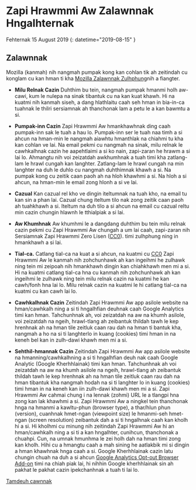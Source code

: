 # Zapi Hrawmmi Aw Zalawnnak Hngalhternak 

Fehternak 15 August 2019 {: datetime="2019-08-15" }

## Zalawnnak

Mozilla (kanmah) nih nangmah pumpak kong kan cohlan tik ah zeitindah cu konglam cu kan hman ti kha [Mozilla Zalawnnak Zulhphung](https://www.mozilla.org/privacy)nih a fiangter. 

* **Milu Relnak Cazin** Duhthim bu tein, nangmah pumpak hmanmi holh aw-cawi, kum le nulepa na sinak tibantuk cu na kan kuat khawh. Hi na kuatmi nih kanmah siseh, a dang hlathlaitu caah seh hman in bia-in-ca tuahnak le thilri sersiamnak ah thanchonak lam a petu le a kan bawmtu a si. 

* **Pumpak-inn Cazin** Zapi Hrawmmi Aw hmankhawhnak ding caah pumpak-inn sak le tuah a hau lo. Pumpak-inn ser le tuah naa timh a si ahcun na hman-min le nangmah aiawhtu hmanthlak na chiahmi tu kha kan cohlan ve lai. Na email pekmi cu nangmah na sinak, milu relnak le cawhkalhnak cazin he aapehtlaimi a si ko nain, zapi-zaran he hrawm a si lai lo. Ahmangtu nih voi zeizatdah awkhumhnak a tuah timi kha zatlang-lam le hrawl cungah kan langhter.  Zatlang-lam le hrawl cungah na min langhter na duh le duhlo cu nangmah duhthimnak khawh a si. Na pumpak kong cu zeitik caan paoh ah na hloh khawhmi a si. Na hloh a si ahcun, na hman-min le email zong hlonh a si ve lai. 

* **Cazual** Kan cazual rel kho ve dingin iteltumnak na tuah kho, na email tu kan sin a phan lai. Cazual chung iteltum tilo nak zong zeitik caan paoh ah tuahkhawh a si. Iteltum na duh tilo a si ahcun na email cu cazual reltu min cazin chungin hlawnh le tthialpiak a si lai. 

* **Aw Khumhnak** Aw khumhmi le a dangdang duhthim bu tein milu relnak cazin pekmi cu Zapi Hrawmmi Aw chungah a um lai caah, zapi-zaran nih Sersiamnak Zapi Hrawmmi Zero Lisen ([CC0](https://creativecommons.org/publicdomain/zero/1.0/)). timi zulhphung ning in hmankhawh a si lai. 

* **Tial-ca.** Catlang tial-ca na kuat a si ahcun, na kuatmi cu [CC0](https://creativecommons.org/publicdomain/zero/1.0/) Zapi Hrawmmi Aw le kanmah nih zohchunhawk ah kan ingeihmi he zulhawk ning tein mi zeipoah nih hmankhawh dingin kan chiahkhawh men mi a si. Hi na kuatmi catlang tial-ca hna cu kanmah nih zohchunhawk ah kan ingeihmi le zulhawk ning tein milu relnak cazin na kuatmi he kan cawh/fonh hna lai lo. Milu relnak cazin na kuatmi le hi catlang tial-ca na kuatmi cu kan cawh lai lo. 

* **Cawhkalhnak Cazin** Zeitindah Zapi Hrawmmi Aw app asilole website na hman/cawhkalh ning a si ti hngalhfian deuhnak caah Google Analytics timi kan hman. Tahchunhnak ah, voi zeizatdah na aw na khumh asilole, voi zeizatdah na ngeih, hrawl-tlang ah zeibantuk thildah tawh le kep hrenhnak ah na hman tile zeitluk caan rau dah na hman ti bantuk kha, nangmah a ho na si ti langhterlo in kuang (cookies) timi hman in na keneh bel kan in zulh-dawi khawh men mi a si. 

* **Sehthil-hmannak Cazin** Zeitindah Zapi Hrawmmi Aw app asilole website na hmanning/cawhkalhning a si ti hngalhfian deuh nak caah Google Analytic (Google Kherhhlainak) timi kan hman. Tahchunhnak ah voi zeizatdah na aw na khumh asilole na ngeih, hrawl-tlang ah zeibantuk thildah tawh le kep hrenhnak ah na hman tile zeitluk caan rau dah na hman tibantuk kha nangmah hodah na si ti langhter lo in kuang (cookies) timi hman in na keneh kan iin zulh-dawi khawh men mi a si. Zapi Hrawmmi Aw cahmai chung i na lennak (zohmi) URL le a tlangpi hna zong kan lak khawhmi a si. Zapi Hrawmmi Aw a ningkel tein thanchonak hnga na hmanmi a kawltu-phun (browser type), a thar/hlun phun (version), cuanhnak hmet-ngan (viewpoint size) le hmanmi-seh hmet-ngan (screen resolution) zeibantuk dah a si ti hngalhnak caah kan kholh hi a si. Hi kholhmi cu minung nih zeitindah Zapi Hrawmmi Aw hi an hman/cawhkalh ning a si ti a kan hngalhter, cunihcun, thanchonak a chuahpi. Cun, na umnak hmunhma le zei holh dah na hman timi zong kan kholh. Hihi cu a hmangtu caah a mah sining he aatlakbik mi si dingin a hman khawhnak hnga caah a si. Google Kherhhlainak cazin latu chungin chuah na duh a si ahcun [Google Analytics Opt-out Browser Add-on](https://tools.google.com/dlpage/gaoptout) timi na chiah piak lai, hi nihhin Google kherhhlainak sin ah pakhat le pakhat cazin ipekchanhnak a tuah ti lai lo.

[Tamdeuh cawnnak](https://github.com/common-voice/common-voice/blob/main/docs/data_dictionary.md)

